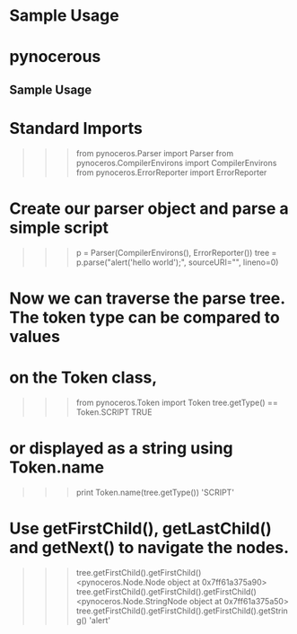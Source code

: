 # Sample Usage
# pynocerous #

## Sample Usage ##

# Standard Imports

>>> from pynoceros.Parser import Parser
>>> from pynoceros.CompilerEnvirons import CompilerEnvirons
>>> from pynoceros.ErrorReporter import ErrorReporter

# Create our parser object and parse a simple script

>>> p = Parser(CompilerEnvirons(), ErrorReporter())
>>> tree = p.parse("alert('hello world');", sourceURI="", lineno=0)

# Now we can traverse the parse tree. The token type can be compared to values
# on the Token class,

>>> from pynoceros.Token import Token
>>> tree.getType() == Token.SCRIPT
TRUE

# or displayed as a string using Token.name

>>> print Token.name(tree.getType())
'SCRIPT'

# Use getFirstChild(), getLastChild() and getNext() to navigate the nodes.

>>> tree.getFirstChild().getFirstChild()
<pynoceros.Node.Node object at 0x7ff61a375a90>
>>> tree.getFirstChild().getFirstChild().getFirstChild()
<pynoceros.Node.StringNode object at 0x7ff61a375a50>
>>> tree.getFirstChild().getFirstChild().getFirstChild().getString()
'alert'